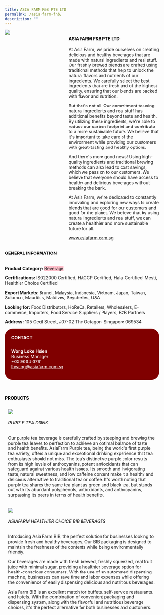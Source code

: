 ```yaml
--- 
title: ASIA FARM F&B PTE LTD 
permalink: /asia-farm-fnb/ 
description: ""
--- 
```

<div class="flex-paragraph"> 
<p style="text-transform: uppercase">
</p> 
</div> 
<div style="display: flex; flex-wrap: wrap;" class="flex-container"> 
<div style="flex: 1 1 40%; display: block;" class="card sgds">
<img src="https://drive.google.com/uc?export=download&id=1e7M6leHwIrqy5FbDkZEWHPDstzenJKRi">
</div> 
<div style="flex: 1 1 58%; display: block; margin-left: 3px" class="card-sgds"> 
<h4 style="text-transform: uppercase; color: black;">
<b>Asia Farm F&B Pte Ltd
</b>
</h4> 
<p>At Asia Farm, we pride ourselves on creating delicious and healthy beverages that are made with natural ingredients and real stuff. Our freshly brewed blends are crafted using traditional methods that help to unlock the natural flavors and nutrients of our ingredients. We carefully select the best ingredients that are fresh and of the highest quality, ensuring that our blends are packed with flavor and nutrition.
</p> 
<p>But that's not all. Our commitment to using natural ingredients and real stuff has additional benefits beyond taste and health. By utilizing these ingredients, we're able to reduce our carbon footprint and contribute to a more sustainable future. We believe that it's important to take care of the environment while providing our customers with great-tasting and healthy options.
</p> 
<p>And there's more good news! Using high-quality ingredients and traditional brewing methods can also lead to cost savings, which we pass on to our customers. We believe that everyone should have access to healthy and delicious beverages without breaking the bank.
</p> 
<p>At Asia Farm, we're dedicated to constantly innovating and exploring new ways to create blends that are good for our customers and good for the planet. We believe that by using natural ingredients and real stuff, we can create a healthier and more sustainable future for all.
</p> 
<p>
<a target="_blank" href="https://www.asiafarm.com.sg">www.asiafarm.com.sg
</a>
</p> 
</div> 
</div> 
<h4 style="text-transform: uppercase; color: black;">
<b>General Information
</b>
</h4> 
<div style="display: flex; flex-wrap: wrap;" class="flex-container"> 
<div style="flex: 1 1 65%; display: block; align-self: stretch" class="card sgds"> 
<div class="flex-paragraph"> 
<p>
<b>Product Category: 
</b>
<span style="background-color: pink; border-radius: 10 px;">Beverage
</span>
</p> 
<p>
<b>Certifications: 
</b>ISO22000 Certified, HACCP Certified, Halal Certified, Mesti, Healthier Choice Certified
</p> 
<p>
<b>Export Markets: 
</b>Brunei, Malaysia, Indonesia, Vietnam, Japan, Taiwan, Solomon, Mauritius, Maldives, Seychelles, USA
</p> 
<p style="margin-bottom: 10px;">
<b>Looking for: 
</b>Food Distributors, HoReCa, Retailers, Wholesalers, E-commerce, Importers, Food Service Suppliers / Players, B2B Partners
</p> 
<p>
<b>Address: 
</b>105 Cecil Street, #07-02 The Octagon, Singapore 069534
</p> 
</div> 
</div> 
<div style="flex: 1 1 35%; padding: 10px; display: block; background-color: maroon; border-radius: 25px; align-self: center;" class="card sgds"> 
<h4 style="color: white; margin-top: 10px; margin-left: 10px;">CONTACT
</h4> 
<div class="flex-paragraph"> 
<p style="padding: 10px; color: white;"> 
<b>Wong Loke Hsien
</b>
<br>Business Manager
<br>+65 9664 6781
<br> 
<a style="color: white;" href="mailto:lhwong@asiafarm.com.sg">lhwong@asiafarm.com.sg
</a> 
</p> 
</div> 
</div> 
</div> 
<p>
<br>
</p> 
<h4 style="text-transform: uppercase; color: black;">
<b>products
</b>
</h4> 
<div style="display: flex; flex-wrap: wrap;"> 
<div style="flex: 1 1 47%; margin: 10px; display: block;" class="card sgds"> 
<div style="display: block;" class="flex-image">
<img src="https://drive.google.com/uc?export=download&id=1iCOyIZ_r4MFFqM7-UQ5P3ZBJIuECQ8xw">
</div> 
<div class="flex-paragraph"> 
<h6 style="text-transform: uppercase; color: black;">Purple Tea Drink
</h6> 
<p>Our purple tea beverage is carefully crafted by steeping and brewing the purple tea leaves to perfection to achieve an optimal balance of taste and health benefits. AsiaFarm Purple tea, being the world's first purple tea variety, offers a unique and exceptional drinking experience that tea enthusiasts should not miss. The tea's distinctive purple color results from its high levels of anthocyanins, potent antioxidants that can safeguard against various health issues. Its smooth and invigorating taste, natural sweetness, and low caffeine content make it a healthy and delicious alternative to traditional tea or coffee. It's worth noting that purple tea shares the same tea plant as green and black tea, but stands out with its abundant polyphenols, antioxidants, and anthocyanins, surpassing its peers in terms of health benefits.
</p> 
</div> 
</div> 
<div style="flex: 1 1 47%; margin: 10px; display: block;" class="card sgds"> 
<div style="display: block;" class="flex-image">
<img src="https://drive.google.com/uc?export=download&id=145BWPS38J9e22QqUpMdfxMFQZJ9Ki0OX">
</div> 
<div class="flex-paragraph"> 
<h6 style="text-transform: uppercase; color: black;">AsiaFarm Healthier Choice BIB Beverages
</h6> 
<p>Introducing Asia Farm BIB, the perfect solution for businesses looking to provide fresh and healthy beverages. Our BIB packaging is designed to maintain the freshness of the contents while being environmentally friendly.
</p> 
<p>Our beverages are made with fresh brewed, freshly squeezed, real fruit juice with minimal sugar, providing a healthier beverage option for health-conscious consumers. With the use of an automated dispensing machine, businesses can save time and labor expenses while offering the convenience of easily dispensing delicious and nutritious beverages.
</p> 
<p>Asia Farm BIB is an excellent match for buffets, self-service restaurants, and hotels. With the combination of convenient packaging and dispensing system, along with the flavorful and nutritious beverage choices, it's the perfect alternative for both businesses and customers.
</p> 
</div> 
</div> 
</div>